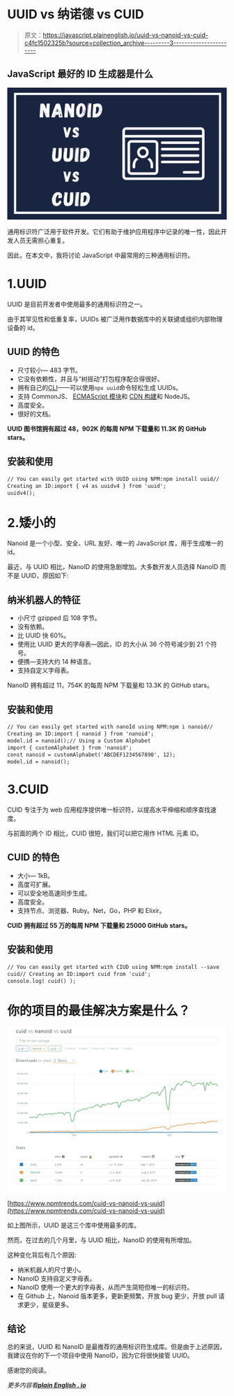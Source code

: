 # UUID vs 纳诺德 vs CUID

> 原文：<https://javascript.plainenglish.io/uuid-vs-nanoid-vs-cuid-c4fc1502325b?source=collection_archive---------3----------------------->

## JavaScript 最好的 ID 生成器是什么

![](img/70fa4d3fa022805478f5c7d79f671ebc.png)

通用标识符广泛用于软件开发。它们有助于维护应用程序中记录的唯一性，因此开发人员无需担心重复。

因此，在本文中，我将讨论 JavaScript 中最常用的三种通用标识符。

# 1.UUID

UUID 是目前开发者中使用最多的通用标识符之一。

由于其罕见性和低重复率，UUIDs 被广泛用作数据库中的关联键或组织内部物理设备的 id。

## UUID 的特色

*   尺寸较小— 483 字节。
*   它没有依赖性，并且与“树摇动”打包程序配合得很好。
*   拥有自己的[CLI](https://github.com/uuidjs/uuid#command-line)——可以使用`npx uuid`命令轻松生成 UUIDs。
*   支持 CommonJS、 [ECMAScript 模块](https://github.com/uuidjs/uuid#ecmascript-modules)和 [CDN 构建](https://github.com/uuidjs/uuid#cdn-builds)和 NodeJS。
*   高度安全。
*   很好的文档。

**UUID 图书馆拥有超过 48，902K 的每周 NPM 下载量和 11.3K 的 GitHub stars。**

## 安装和使用

```
// You can easily get started with UUID using NPM:npm install uuid// Creating an ID:import { v4 as uuidv4 } from 'uuid';
uuidv4();
```

# 2.矮小的

Nanoid 是一个小型、安全、URL 友好、唯一的 JavaScript 库，用于生成唯一的 id。

最近，与 UUID 相比，NanoID 的使用急剧增加。大多数开发人员选择 NanoID 而不是 UUID，原因如下:

## 纳米机器人的特征

*   小尺寸 gzipped 后 108 字节。
*   没有依赖。
*   比 UUID 快 60%。
*   使用比 UUID 更大的字母表—因此，ID 的大小从 36 个符号减少到 21 个符号。
*   便携—支持大约 14 种语言。
*   支持自定义字母表。

NanoID 拥有超过 11，754K 的每周 NPM 下载量和 13.3K 的 GitHub stars。

## 安装和使用

```
// You can easily get started with nanoId using NPM:npm i nanoid// Creating an ID:import { nanoid } from 'nanoid';
model.id = nanoid();// Using a Custom Alphabet  
import { customAlphabet } from 'nanoid';
const nanoid = customAlphabet('ABCDEF1234567890', 12);
model.id = nanoid();
```

# 3.CUID

CUID 专注于为 web 应用程序提供唯一标识符，以提高水平伸缩和顺序查找速度。

与前面的两个 ID 相比，CUID 很短，我们可以把它用作 HTML 元素 ID。

## CUID 的特色

*   大小— 1kB。
*   高度可扩展。
*   可以安全地高速同步生成。
*   高度安全。
*   支持节点、浏览器、Ruby。Net，Go，PHP 和 Elixir。

**CUID 拥有超过 55 万的每周 NPM 下载量和 25000 GitHub stars。**

## 安装和使用

```
// You can easily get started with CIUD using NPM:npm install --save cuid// Creating an ID:import cuid from 'cuid';
console.log( cuid() );
```

# 你的项目的最佳解决方案是什么？

![](img/30b45334368cac73f92397c7deaa3662.png)

[https://www.npmtrends.com/cuid-vs-nanoid-vs-uuid](https://www.npmtrends.com/cuid-vs-nanoid-vs-uuid)

如上图所示，UUID 是这三个库中使用最多的库。

然而，在过去的几个月里，与 UUID 相比，NanoID 的使用有所增加。

这种变化背后有几个原因:

*   纳米机器人的尺寸更小。
*   NanoID 支持自定义字母表。
*   NanoID 使用一个更大的字母表，从而产生简短但唯一的标识符。
*   在 Github 上，Nanoid 版本更多，更新更频繁，开放 bug 更少，开放 pull 请求更少，星级更多。

## 结论

总的来说，UUID 和 NanoID 是最推荐的通用标识符生成库。但是由于上述原因，我建议在你的下一个项目中使用 NanoID，因为它将很快接管 UUID。

感谢您的阅读。

*更多内容看*[***plain English . io***](http://plainenglish.io)